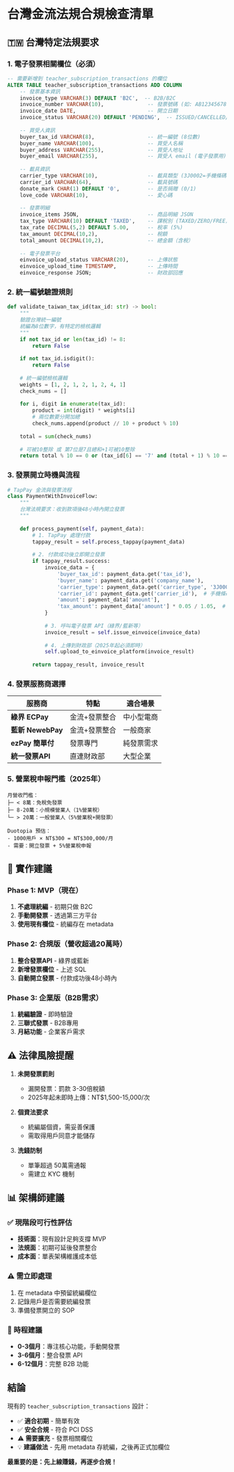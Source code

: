 # 台灣金流法規合規檢查清單

## 🇹🇼 台灣特定法規要求

### 1. **電子發票相關欄位（必須）**

```sql
-- 需要新增到 teacher_subscription_transactions 的欄位
ALTER TABLE teacher_subscription_transactions ADD COLUMN 
    -- 發票基本資訊
    invoice_type VARCHAR(3) DEFAULT 'B2C',  -- B2B/B2C
    invoice_number VARCHAR(10),              -- 發票號碼 (如: AB12345678)
    invoice_date DATE,                       -- 開立日期
    invoice_status VARCHAR(20) DEFAULT 'PENDING',  -- ISSUED/CANCELLED/ALLOWANCE
    
    -- 買受人資訊
    buyer_tax_id VARCHAR(8),                 -- 統一編號 (8位數)
    buyer_name VARCHAR(100),                 -- 買受人名稱
    buyer_address VARCHAR(255),              -- 買受人地址
    buyer_email VARCHAR(255),                -- 買受人 email (電子發票用)
    
    -- 載具資訊
    carrier_type VARCHAR(10),                -- 載具類型 (3J0002=手機條碼)
    carrier_id VARCHAR(64),                  -- 載具號碼
    donate_mark CHAR(1) DEFAULT '0',         -- 是否捐贈 (0/1)
    love_code VARCHAR(10),                   -- 愛心碼
    
    -- 發票明細
    invoice_items JSON,                      -- 商品明細 JSON
    tax_type VARCHAR(10) DEFAULT 'TAXED',    -- 課稅別 (TAXED/ZERO/FREE)
    tax_rate DECIMAL(5,2) DEFAULT 5.00,      -- 稅率 (5%)
    tax_amount DECIMAL(10,2),                -- 稅額
    total_amount DECIMAL(10,2),              -- 總金額（含稅）
    
    -- 電子發票平台
    einvoice_upload_status VARCHAR(20),      -- 上傳狀態
    einvoice_upload_time TIMESTAMP,          -- 上傳時間
    einvoice_response JSON;                  -- 財政部回應
```

### 2. **統一編號驗證規則**

```python
def validate_taiwan_tax_id(tax_id: str) -> bool:
    """
    驗證台灣統一編號
    統編為8位數字，有特定的檢核邏輯
    """
    if not tax_id or len(tax_id) != 8:
        return False
    
    if not tax_id.isdigit():
        return False
    
    # 統一編號檢核邏輯
    weights = [1, 2, 1, 2, 1, 2, 4, 1]
    check_nums = []
    
    for i, digit in enumerate(tax_id):
        product = int(digit) * weights[i]
        # 兩位數要分開加總
        check_nums.append(product // 10 + product % 10)
    
    total = sum(check_nums)
    
    # 可被10整除 或 第7位是7且總和+1可被10整除
    return total % 10 == 0 or (tax_id[6] == '7' and (total + 1) % 10 == 0)
```

### 3. **發票開立時機與流程**

```python
# TapPay 金流與發票流程
class PaymentWithInvoiceFlow:
    """
    台灣法規要求：收到款項後48小時內開立發票
    """
    
    def process_payment(self, payment_data):
        # 1. TapPay 處理付款
        tappay_result = self.process_tappay(payment_data)
        
        # 2. 付款成功後立即開立發票
        if tappay_result.success:
            invoice_data = {
                'buyer_tax_id': payment_data.get('tax_id'),
                'buyer_name': payment_data.get('company_name'),
                'carrier_type': payment_data.get('carrier_type', '3J0002'),
                'carrier_id': payment_data.get('carrier_id'),  # 手機條碼
                'amount': payment_data['amount'],
                'tax_amount': payment_data['amount'] * 0.05 / 1.05,  # 內含稅額
            }
            
            # 3. 呼叫電子發票 API（綠界/藍新等）
            invoice_result = self.issue_einvoice(invoice_data)
            
            # 4. 上傳到財政部（2025年起必須即時）
            self.upload_to_einvoice_platform(invoice_result)
        
        return tappay_result, invoice_result
```

### 4. **發票服務商選擇**

| 服務商 | 特點 | 適合場景 |
|--------|------|----------|
| **綠界 ECPay** | 金流+發票整合 | 中小型電商 |
| **藍新 NewebPay** | 金流+發票整合 | 一般商家 |
| **ezPay 簡單付** | 發票專門 | 純發票需求 |
| **統一發票API** | 直連財政部 | 大型企業 |

### 5. **營業稅申報門檻（2025年）**

```
月營收門檻：
├─ < 8萬：免稅免發票
├─ 8-20萬：小規模營業人（1%營業稅）
└─ > 20萬：一般營業人（5%營業稅+開發票）

Duotopia 預估：
- 1000用戶 × NT$300 = NT$300,000/月
- 需要：開立發票 + 5%營業稅申報
```

## 🔧 實作建議

### Phase 1: MVP（現在）
1. **不處理統編** - 初期只做 B2C
2. **手動開發票** - 透過第三方平台
3. **使用現有欄位** - 統編存在 metadata

### Phase 2: 合規版（營收超過20萬時）
1. **整合發票API** - 綠界或藍新
2. **新增發票欄位** - 上述 SQL
3. **自動開立發票** - 付款成功後48小時內

### Phase 3: 企業版（B2B需求）
1. **統編驗證** - 即時驗證
2. **三聯式發票** - B2B專用
3. **月結功能** - 企業客戶需求

## ⚠️ 法律風險提醒

1. **未開發票罰則**
   - 漏開發票：罰款 3-30倍稅額
   - 2025年起未即時上傳：NT$1,500-15,000/次

2. **個資法要求**
   - 統編屬個資，需妥善保護
   - 需取得用戶同意才能儲存

3. **洗錢防制**
   - 單筆超過 50萬需通報
   - 需建立 KYC 機制

## 📊 架構師建議

### ✅ 現階段可行性評估
- **技術面**：現有設計足夠支撐 MVP
- **法規面**：初期可延後發票整合
- **成本面**：單表架構維護成本低

### ⚠️ 需立即處理
1. 在 metadata 中預留統編欄位
2. 記錄用戶是否需要統編發票
3. 準備發票開立的 SOP

### 📅 時程建議
- **0-3個月**：專注核心功能，手動開發票
- **3-6個月**：整合發票 API
- **6-12個月**：完整 B2B 功能

## 結論

現有的 `teacher_subscription_transactions` 設計：
- ✅ **適合初期** - 簡單有效
- ✅ **安全合規** - 符合 PCI DSS
- ⚠️ **需要擴充** - 發票相關欄位
- 💡 **建議做法** - 先用 metadata 存統編，之後再正式加欄位

**最重要的是：先上線賺錢，再逐步合規！**